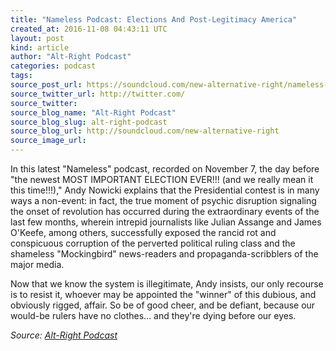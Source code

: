 ```yaml
---
title: "Nameless Podcast: Elections And Post-Legitimacy America"
created_at: 2016-11-08 04:43:11 UTC
layout: post
kind: article
author: "Alt-Right Podcast"
categories: podcast
tags: 
source_post_url: https://soundcloud.com/new-alternative-right/nameless-podcast-elections-and-post-legitimacy-america
source_twitter_url: http://twitter.com/
source_twitter: 
source_blog_name: "Alt-Right Podcast"
source_blog_slug: alt-right-podcast
source_blog_url: http://soundcloud.com/new-alternative-right
source_image_url: 
---
```

In this latest "Nameless" podcast, recorded on November 7, the day before "the newest MOST IMPORTANT ELECTION EVER!!! (and we really mean it this time!!!)," Andy Nowicki explains that the Presidential contest is in many ways a non-event: in fact, the true moment of psychic disruption signaling the onset of revolution has occurred during the extraordinary events of the last few months, wherein intrepid journalists like Julian Assange and James O'Keefe, among others, successfully exposed the rancid rot and conspicuous corruption of the perverted political ruling class and the shameless "Mockingbird" news-readers and propaganda-scribblers of the major media.

Now that we know the system is illegitimate, Andy insists, our only recourse is to resist it, whoever may be appointed the "winner" of this dubious, and obviously rigged, affair. So be of good cheer, and be defiant, because our would-be rulers have no clothes... and they're dying before our eyes.<div class="">
    <i>Source: <a href="http://soundcloud.com/new-alternative-right">Alt-Right Podcast</a></i>
</div>
